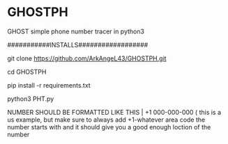 # GHOSTPH
GHOST simple phone number tracer in python3

###########INSTALLS##################


git clone https://github.com/ArkAngeL43/GHOSTPH.git 

cd GHOSTPH 

pip install -r requirements.txt 

python3 PHT.py 


NUMBER SHOULD BE FORMATTED LIKE THIS | +1 000-000-000 ( this is a us example, but make sure to always add +1-whatever area code the number starts with and it should give you a good enough loction of the number
